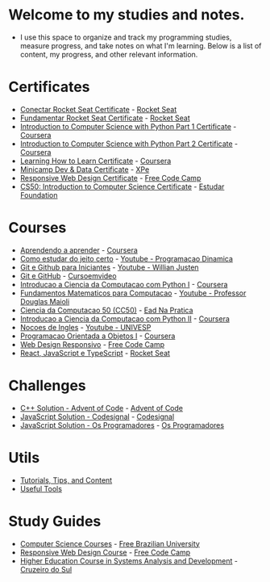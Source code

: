 # Welcome to my studies and notes.

- I use this space to organize and track my programming studies, measure progress, and take notes on what I'm learning. Below is a list of content, my progress, and other relevant information.

# Certificates

- [Conectar Rocket Seat Certificate](https://github.com/ValdineiJunior/roteiro-de-estudos/issues/82) - [Rocket Seat](https://app.rocketseat.com.br/)&#x20;
- [Fundamentar Rocket Seat Certificate](https://github.com/ValdineiJunior/roteiro-de-estudos/issues/81) - [Rocket Seat](https://app.rocketseat.com.br/)&#x20;
- [Introduction to Computer Science with Python Part 1 Certificate](https://github.com/ValdineiJunior/roteiro-de-estudos/issues/78) - [Coursera](https://www.coursera.org/)
- [Introduction to Computer Science with Python Part 2 Certificate](https://github.com/ValdineiJunior/roteiro-de-estudos/issues/126) - [Coursera](https://www.coursera.org/)
- [Learning How to Learn Certificate](https://github.com/ValdineiJunior/roteiro-de-estudos/issues/51) - [Coursera](https://www.coursera.org/)
- [Minicamp Dev & Data Certificate](https://github.com/ValdineiJunior/roteiro-de-estudos/issues/79) - [XPe](https://www.xpeducacao.com.br/)
- [Responsive Web Design Certificate](https://github.com/ValdineiJunior/roteiro-de-estudos/issues/111) - [Free Code Camp](https://www.freecodecamp.org/learn/)
- [CS50: Introduction to Computer Science Certificate](https://github.com/ValdineiJunior/roteiro-de-estudos/issues/120) - [Estudar Foundation](https://perfil.napratica.org.br/e)&#x20;

# Courses

- [Aprendendo a aprender](https://github.com/ValdineiJunior/roteiro-de-estudos/issues/8) - [Coursera](https://www.coursera.org/learn/aprender)
- [Como estudar do jeito certo](https://github.com/ValdineiJunior/roteiro-de-estudos/issues/9) - [Youtube - Programacao Dinamica](https://www.youtube.com/playlist?list=PL5TJqBvpXQv7Q2lT7L7BrTrh6tgZY872s)
- [Git e Github para Iniciantes](https://github.com/ValdineiJunior/roteiro-de-estudos/issues/10) - [Youtube - Willian Justen](https://www.youtube.com/playlist?list=PLlAbYrWSYTiPA2iEiQ2PF_A9j__C4hi0A)
- [Git e GitHub](https://github.com/ValdineiJunior/roteiro-de-estudos/issues/23) - [Cursoemvideo](https://www.cursoemvideo.com/curso/curso-de-git-e-github/)
- [Introducao a Ciencia da Computacao com Python I](https://github.com/ValdineiJunior/roteiro-de-estudos/issues/24) - [Coursera](https://www.coursera.org/learn/ciencia-computacao-python-conceitos)
- [Fundamentos Matematicos para Computacao](https://github.com/ValdineiJunior/roteiro-de-estudos/issues/54) - [Youtube - Professor Douglas Maioli](https://www.youtube.com/playlist?list=PLrOyM49ctTx-HWypJVvn_zMO1o7oOAfVx)
- [Ciencia da Computacao 50 (CC50)](https://github.com/ValdineiJunior/roteiro-de-estudos/issues/4) - [Ead Na Pratica](https://ead.napratica.org.br/enrollments/8929084/courses/84414)
- [Introducao a Ciencia da Computacao com Python II](https://github.com/ValdineiJunior/roteiro-de-estudos/issues/36) - [Coursera](https://www.coursera.org/learn/ciencia-computacao-python-conceitos-2)
- [Nocoes de Ingles](https://github.com/ValdineiJunior/roteiro-de-estudos/issues/35) - [Youtube - UNIVESP](https://www.youtube.com/playlist?list=PLxI8Can9yAHeYb4-3dXwiY2Z9VdqhnqpM)
- [Programacao Orientada a Objetos I](https://github.com/ValdineiJunior/roteiro-de-estudos/issues/37) - [Coursera](https://www.coursera.org/learn/lab-poo-parte-1)
- [Web Design Responsivo](https://github.com/ValdineiJunior/roteiro-de-estudos/issues/2) - [Free Code Camp](https://www.freecodecamp.org/learn)
- [React, JavaScript e TypeScript](https://github.com/ValdineiJunior/roteiro-de-estudos/issues/97) - [Rocket Seat](https://app.rocketseat.com.br/)

# Challenges

- [C++ Solution - Advent of Code](https://github.com/ValdineiJunior/roteiro-de-estudos/issues/27) - [Advent of Code](https://adventofcode.com/)
- [JavaScript Solution - Codesignal](https://github.com/ValdineiJunior/roteiro-de-estudos/issues/40) - [Codesignal](https://codesignal.com/)
- [JavaScript Solution - Os Programadores](https://github.com/ValdineiJunior/roteiro-de-estudos/issues/87) - [Os Programadores](https://www.osprogramadores.com/desafios/)

# Utils

- [Tutorials, Tips, and Content](https://github.com/ValdineiJunior/roteiro-de-estudos/issues/123)
- [Useful Tools](https://github.com/ValdineiJunior/roteiro-de-estudos/issues/124)

# Study Guides

- [Computer Science Courses](https://github.com/ValdineiJunior/roteiro-de-estudos/issues/1) - [Free Brazilian University](https://github.com/Universidade-Livre/ciencia-da-computacao)
- [Responsive Web Design Course](https://github.com/ValdineiJunior/roteiro-de-estudos/issues/88) - [Free Code Camp](https://www.freecodecamp.org/learn/)
- [Higher Education Course in Systems Analysis and Development](https://github.com/ValdineiJunior/roteiro-de-estudos/issues/80) - [Cruzeiro do Sul](https://www.cruzeirodosulvirtual.com.br/)


